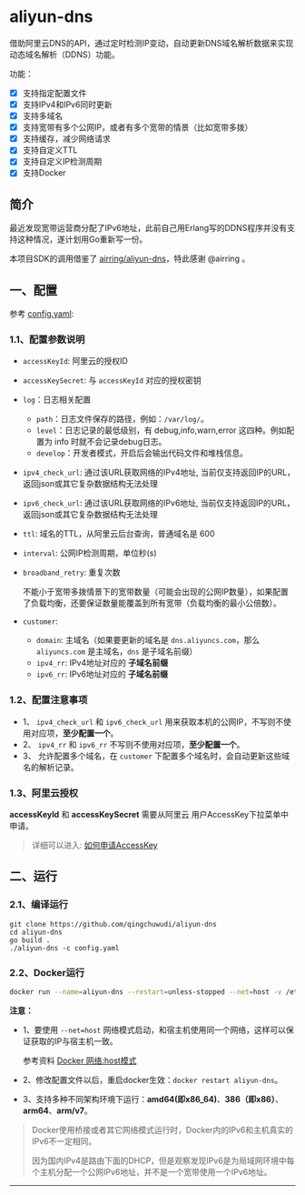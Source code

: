 # aliyun-dns

借助阿里云DNS的API，通过定时检测IP变动，自动更新DNS域名解析数据来实现动态域名解析（DDNS）功能。

功能：

- [x] 支持指定配置文件
- [x] 支持IPv4和IPv6同时更新
- [x] 支持多域名
- [x] 支持宽带有多个公网IP，或者有多个宽带的情景（比如宽带多拨）
- [x] 支持缓存，减少网络请求
- [x] 支持自定义TTL
- [x] 支持自定义IP检测周期
- [x] 支持Docker

## 简介

最近发现宽带运营商分配了IPv6地址，此前自己用Erlang写的DDNS程序并没有支持这种情况，遂计划用Go重新写一份。

本项目SDK的调用借鉴了 [airring/aliyun-dns][3]，特此感谢 @airring 。

## 一、配置

参考 [config.yaml](./config.yaml):

### 1.1、配置参数说明

- `accessKeyId`: 阿里云的授权ID
- `accessKeySecret`: 与 `accessKeyId` 对应的授权密钥
- `log`：日志相关配置
    + `path`：日志文件保存的路径，例如：`/var/log/`。
    + `level`：日志记录的最低级别，有 debug,info,warn,error 这四种。例如配置为 info 时就不会记录debug日志。
    + `develop`：开发者模式，开启后会输出代码文件和堆栈信息。
- `ipv4_check_url`: 通过该URL获取网络的IPv4地址, 当前仅支持返回IP的URL，返回json或其它复杂数据结构无法处理
- `ipv6_check_url`: 通过该URL获取网络的IPv6地址, 当前仅支持返回IP的URL，返回json或其它复杂数据结构无法处理
- `ttl`: 域名的TTL，从阿里云后台查询，普通域名是 600
- `interval`: 公网IP检测周期，单位秒(s)
- `broadband_retry`: 重复次数

    不能小于宽带多拨情景下的宽带数量（可能会出现的公网IP数量），如果配置了负载均衡，还要保证数量能覆盖到所有宽带（负载均衡的最小公倍数）。
- `customer`:
    + `domain`: 主域名（如果要更新的域名是 `dns.aliyuncs.com`，那么`aliyuncs.com` 是主域名，`dns` 是子域名前缀）
    + `ipv4_rr`: IPv4地址对应的 **子域名前缀**
    + `ipv6_rr`: IPv6地址对应的 **子域名前缀**

### 1.2、配置注意事项

- 1、 `ipv4_check_url` 和 `ipv6_check_url` 用来获取本机的公网IP，不写则不使用对应项，**至少配置一个**。
- 2、 `ipv4_rr` 和 `ipv6_rr` 不写则不使用对应项，**至少配置一个**。
- 3、 允许配置多个域名，在 `customer` 下配置多个域名时，会自动更新这些域名的解析记录。

### 1.3、阿里云授权

**accessKeyId** 和 **accessKeySecret** 需要从阿里云 用户AccessKey下拉菜单中申请。 

> 详细可以进入: [如何申请AccessKey][1]

## 二、运行

### 2.1、编译运行

```
git clone https://github.com/qingchuwudi/aliyun-dns
cd aliyun-dns
go build .
./aliyun-dns -c config.yaml
```

### 2.2、Docker运行

```bash
docker run --name=aliyun-dns --restart=unless-stopped --net=host -v /etc/alidns-config.yaml:/etc/config.yaml -d qingchuwudi/aliyun-dns:v2.1.0
```

**注意：** 
- 1、要使用 `--net=host` 网络模式启动，和宿主机使用同一个网络，这样可以保证获取的IP与宿主机一致。

  参考资料 [Docker 网络:host模式][2]
- 2、修改配置文件以后，重启docker生效：`docker restart aliyun-dns`。
- 3、支持多种不同架构环境下运行：**amd64(即x86_64)**、**386（即x86）**、**arm64**、**arm/v7**。

> Docker使用桥接或者其它网络模式运行时，Docker内的IPv6和主机真实的IPv6不一定相同。
> 
> 因为国内IPv4是路由下面的DHCP，但是观察发现IPv6是为局域网环境中每个主机分配一个公网IPv6地址，并不是一个宽带使用一个IPv6地址。

_ _ _
[1]: https://help.aliyun.com/knowledge_detail/63482.html
[2]: https://www.freeaihub.com/article/host-module-in-docker-network.html
[3]: https://github.com/airring/aliyun-dns
